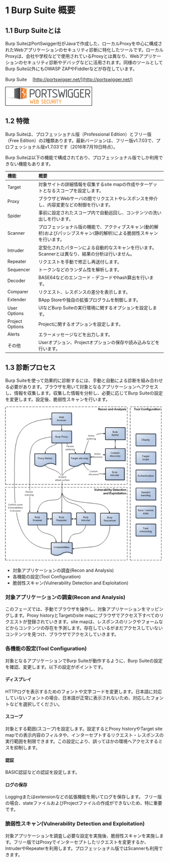 # 1 Burp Suite 概要

## 1.1 Burp Suiteとは

Burp SuiteはPortSwigger社がJavaで作成した、ローカルProxyを中心に構成されたWebアプリケーションのセキュリティ診断に特化したツールです。ローカルProxyは、会社や学校などで使用されているProxyとは異なり、Webアプリケーションのセキュリティ診断やデバッグなどに活用されます。同様のツールとしてBurp Suite以外にもOWASP ZAPやFiddlerなどが存在しています。

Burp Suite　 [http://portswigger.net/](http://portswigger.net/)

![Burp Suite](./img/logo.png "Burp Suite")

## 1.2 特徴

Burp Suiteは、プロフェッショナル版（Professional Edition）とフリー版（Free Edition）の2種類あります。最新バージョンは、フリー版v1.7.03で、プロフェッショナル版v1.7.03です（2016年7月19日時点）。

Burp Suiteは以下の機能で構成されており、プロフェッショナル版でしか利用できない機能もあります。

| 機能 | 概要 |
|:-----------|:------------|
| Target | 対象サイトの詳細情報を収集するsite mapの作成やターゲットとなるスコープを設定します。 |
| Proxy | ブラウザとWebサーバの間でリクエストやレスポンスを仲介し、内容変更などの制御を行います。 |
| Spider | 事前に設定されたスコープ内で自動巡回し、コンテンツの洗い出しを行います。 |
| Scanner | プロフェッショナル版の機能で、アクティブスキャン(動的解析)およびパッシブスキャン(静的解析)による脆弱性スキャンを行います。 |
| Intruder | 定型化されたパターンによる自動的なスキャンを行います。Scannerとは異なり、結果の分析は行いません。　|
| Repeater | リクエストを手動で修正し再送付します。 |
| Sequencer | トークンなどのランダム性を解析します。 |
| Decoder | BASE64などのエンコード・デコードやhash算出を行います。 |
| Comparer | リクエスト、レスポンスの差分を表示します。 |
| Extender | BApp Storeや独自の拡張プログラムを制御します。 |
| User Options | UIなどBurp Suiteの実行環境に関するオプションを設定します。 |
| Project Options | Projectに関するオプションを設定します。 |
| Alerts | エラーメッセージなどを出力します。 |
| その他 | Userオプション、Projectオプションの保存や読み込みなどを行います。 |

## 1.3 診断プロセス

Burp Suiteを使って効果的に診断するには、手動と自動による診断を組み合わせる必要があります。ブラウザを用いて対象となるアプリケーションへアクセスし、情報を収集します。収集した情報を分析し、必要に応じてBurp Suiteの設定を変更します。設定後、脆弱性スキャンを行います。

![ワークフロー](./img/burp_workflow.png "ワークフロー")

- 対象アプリケーションの調査(Recon and Analysis)
- 各機能の設定(Tool Configuration)
- 脆弱性スキャン(Vulnerability Detection and Exploitation)

### 対象アプリケーションの調査(Recon and Analysis)

このフェーズでは、手動でブラウザを操作し、対象アプリケーションをマッピングします。Proxy historyとTargetのsite mapにブラウザでアクセス下すべてのリクエストが登録されていきます。site mapは、レスポンスのリンクやフォームなどからコンテンツの存在を予測します。存在しているがまだアクセスしていないコンテンツを見つけ、ブラウザでアクセスしていきます。

### 各機能の設定(Tool Configuration)

対象となるアプリケーションでBurp Suiteが動作するように、Burp Suiteの設定を確認、変更します。以下の設定がポイントです。

#### ディスプレイ

HTTPログを表示するためのフォントや文字コードを変更します。日本語に対応していないフォントの場合、日本語が正常に表示されないため、対応したフォントなどを選択してください。

#### スコープ

対象とする範囲(スコープ)を設定します。設定するとProxy historyやTarget site mapでの表示内容のフィルタや、インターセプトするリクエスト・レスポンスの実行範囲を制限できます。この設定により、誤ってほかの環境へアクセスするミスを抑制します。

#### 認証

BASIC認証などの認証を設定します。

#### ログの保存

Loggingまたはextensionなどの拡張機能を用いてログを保存します。
フリー版の場合、stateファイルおよびProjectファイルの作成ができないため、特に重要です。

### 脆弱性スキャン(Vulnerability Detection and Exploitation)

対象アプリケーションを調査し必要な設定を実施後、脆弱性スキャンを実施します。フリー版ではProxyでインターセプトしたリクエストを変更するか、IntruderやRepeaterを利用します。プロフェッショナル版ではScannerも利用できます。
